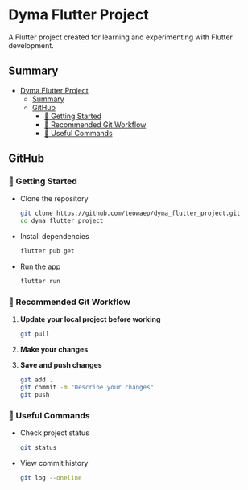 # Dyma Flutter Project

A Flutter project created for learning and experimenting with Flutter development.

## Summary

- [Dyma Flutter Project](#dyma-flutter-project)
  - [Summary](#summary)
  - [GitHub](#github)
    - [🚀 Getting Started](#-getting-started)
    - [🔄 Recommended Git Workflow](#-recommended-git-workflow)
    - [📌 Useful Commands](#-useful-commands)

## GitHub

### 🚀 Getting Started

- Clone the repository

  ```bash
  git clone https://github.com/teowaep/dyma_flutter_project.git
  cd dyma_flutter_project
  ```

- Install dependencies

  ```bash
  flutter pub get
  ```

- Run the app
  ```bash
  flutter run
  ```

### 🔄 Recommended Git Workflow

1. **Update your local project before working**

   ```bash
   git pull
   ```

2. **Make your changes**

3. **Save and push changes**
   ```bash
   git add .
   git commit -m "Describe your changes"
   git push
   ```

### 📌 Useful Commands

- Check project status

  ```bash
  git status
  ```

- View commit history

  ```bash
  git log --oneline
  ```
